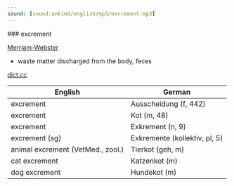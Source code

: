 ```yaml
---
sound: [sound:ankimd/english/mp3/excrement.mp3]
---
```


\### excrement

[Merriam-Webster](https://www.merriam-webster.com/dictionary/excrement)

- waste matter discharged from the body, feces

[dict.cc](https://www.dict.cc/excrement)

| English        | German       |
| -------------- | ------------ |
| excrement | Ausscheidung (f, 442) |
| excrement | Kot (m, 48) |
| excrement | Exkrement (n, 9) |
| excrement (sg) | Exkremente (kollektiv, pl, 5) |
| animal excrement (VetMed., zool.) | Tierkot (geh, m) |
| cat excrement | Katzenkot (m) |
| dog excrement | Hundekot (m) |
